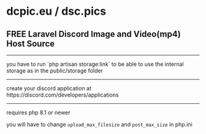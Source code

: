 # dcpic.eu / dsc.pics
## FREE Laravel Discord Image and Video(mp4) Host Source
<hr>
you have to run `php artisan storage:link` to be able to use the internal storage as in the public/storage folder
<hr>
create your discord application at https://discord.com/developers/applications <hr>
requires php 8.1 or newer

you will have to change `upload_max_filesize` and `post_max_size` in php.ini

